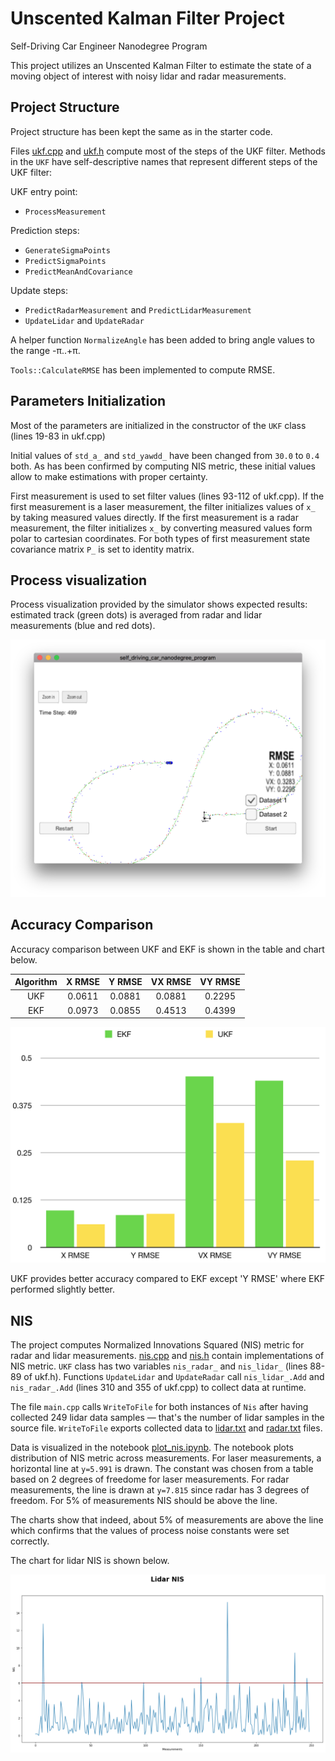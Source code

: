 # Unscented Kalman Filter Project

Self-Driving Car Engineer Nanodegree Program

This project utilizes an Unscented Kalman Filter to estimate the state of a moving object of interest with noisy lidar and radar measurements.  

## Project Structure

Project structure has been kept the same as in the starter code.

Files [ukf.cpp](src/ukf.cpp) and [ukf.h](src/ukf.h) compute most of the steps of the UKF filter. Methods in the `UKF` have self-descriptive names that represent different steps of the UKF filter:

UKF entry point:
- `ProcessMeasurement`

Prediction steps:
- `GenerateSigmaPoints`
- `PredictSigmaPoints`
- `PredictMeanAndCovariance`

Update steps:
- `PredictRadarMeasurement` and `PredictLidarMeasurement`
- `UpdateLidar` and `UpdateRadar`

A helper function `NormalizeAngle` has been added to bring angle values to the range -π..+π.

`Tools::CalculateRMSE` has been implemented to compute RMSE.

## Parameters Initialization

Most of the parameters are initialized in the constructor of the `UKF` class (lines 19-83 in ukf.cpp)

Initial values of `std_a_` and `std_yawdd_` have been changed from `30.0` to `0.4` both. As has been confirmed by computing NIS metric, these initial values allow to make estimations with proper certainty.

First measurement is used to set filter values (lines 93-112 of ukf.cpp). If the first measurement is a laser measurement, the filter initializes values of `x_` by taking measured values directly. If the first measurement is a radar measurement, the filter initializes `x_` by converting measured values form polar to cartesian coordinates. For both types of first measurement state covariance matrix `P_` is set to identity matrix. 

## Process visualization

Process visualization provided by the simulator shows expected results: estimated track (green dots) is averaged from radar and lidar measurements (blue and red dots).

![Process Visualization](media/visualization.png)

## Accuracy Comparison

Accuracy comparison between UKF and EKF is shown in the table and chart below.

| Algorithm  | X RMSE | Y RMSE | VX RMSE | VY RMSE |
|:----------:|:------:|:------:|:-------:|:-------:|
| UKF        | 0.0611 | 0.0881 | 0.0881  | 0.2295  |
| EKF        | 0.0973 | 0.0855 | 0.4513  | 0.4399  |

![Accuracy Comparison](media/accuracy.png)

UKF provides better accuracy compared to EKF except 'Y RMSE' where EKF performed slightly better.

## NIS

The project computes Normalized Innovations Squared (NIS) metric for radar and lidar measurements. [nis.cpp](src/nis.cpp) and [nis.h](src/nis.h) contain implementations of NIS metric. `UKF` class has two variables `nis_radar_` and `nis_lidar_` (lines 88-89 of ukf.h). Functions `UpdateLidar` and `UpdateRadar` call `nis_lidar_.Add` and `nis_radar_.Add` (lines 310 and 355 of ukf.cpp) to collect data at runtime.

The file `main.cpp` calls `WriteToFile` for both instances of `Nis` after having collected 249 lidar data samples — that's the number of lidar samples in the source file. `WriteToFile` exports collected data to [lidar.txt](nis_data/lidar.txt) and [radar.txt](nis_data/radar.txt) files.

Data is visualized in the notebook [plot_nis.ipynb](nis_data/plot_nis.ipynb). The notebook plots distribution of NIS metric across measurements. For laser measurements, a horizontal line at `y=5.991` is drawn. The constant was chosen from a table based on 2 degrees of freedome for laser measurements. For radar measurements, the line is drawn at `y=7.815` since radar has 3 degrees of freedom. For 5% of measurements NIS should be above the line.

The charts show that indeed, about 5% of measurements are above the line which confirms that the values of process noise constants were set correctly.

The chart for lidar NIS is shown below.

![Lidar NIS](media/lidar_nis.png)
